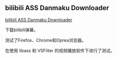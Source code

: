 ## bilibili ASS Danmaku Downloader ##

[bilibili ASS Danmaku Downloader](http://tiansh.github.io/us-danmaku/bilibili/)

下载bilibili弹幕。

测试了Firefox、Chrome和Oprea浏览器。

在使用 libass 和 VSFilter 的视频播放软件下进行了测试。

